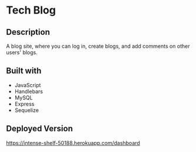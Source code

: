 # Tech Blog

## Description
A blog site, where you can log in, create blogs, and add comments on other users' blogs.

## Built with
- JavaScript
- Handlebars
- MySQL
- Express
- Sequelize

## Deployed Version
https://intense-shelf-50188.herokuapp.com/dashboard

